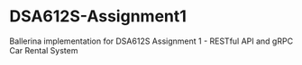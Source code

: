 # DSA612S-Assignment1
Ballerina implementation for DSA612S Assignment 1 - RESTful API and gRPC Car Rental System
